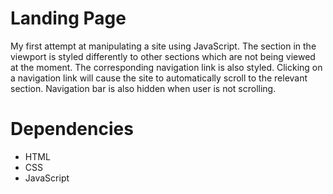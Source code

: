 # Landing Page
My first attempt at manipulating a site using JavaScript. 
The section in the viewport is styled differently to other sections which are not being viewed at the moment. The corresponding navigation link is also styled. 
Clicking on a navigation link will cause the site to automatically scroll to the relevant section.
Navigation bar is also hidden when user is not scrolling.
# Dependencies
* HTML
* CSS
* JavaScript
